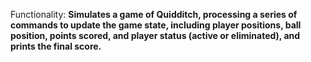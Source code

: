 Functionality: **Simulates a game of Quidditch, processing a series of commands to update the game state, including player positions, ball position, points scored, and player status (active or eliminated), and prints the final score.**